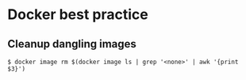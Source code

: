 # Docker best practice
## Cleanup dangling images
```shell
$ docker image rm $(docker image ls | grep '<none>' | awk '{print $3}')
```
